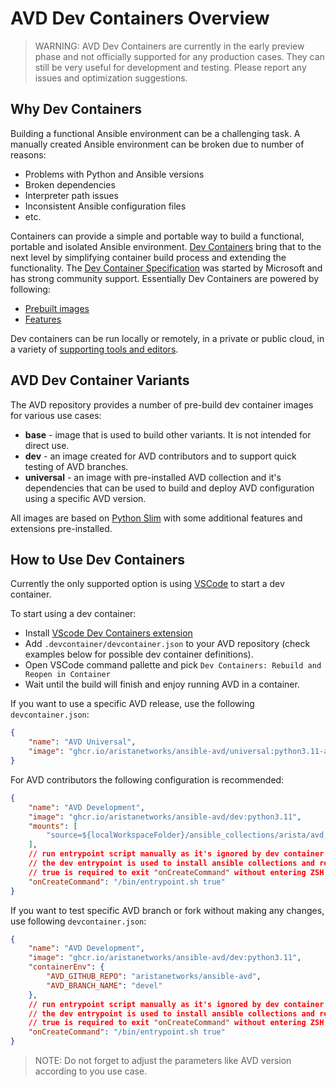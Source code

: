 <!--
  ~ Copyright (c) 2023 Arista Networks, Inc.
  ~ Use of this source code is governed by the Apache License 2.0
  ~ that can be found in the LICENSE file.
  -->

# AVD Dev Containers Overview

> WARNING: AVD Dev Containers are currently in the early preview phase and not officially supported for any production cases.
> They can still be very useful for development and testing. Please report any issues and optimization suggestions.

## Why Dev Containers

Building a functional Ansible environment can be a challenging task. A manually created Ansible environment can be broken due to number of reasons:

- Problems with Python and Ansible versions
- Broken dependencies
- Interpreter path issues
- Inconsistent Ansible configuration files
- etc.

Containers can provide a simple and portable way to build a functional, portable and isolated Ansible environment. [Dev Containers](https://containers.dev) bring that to the next level by simplifying container build process and extending the functionality. The [Dev Container Specification](https://github.com/devcontainers/spec) was started by Microsoft and has strong community support. Essentially Dev Containers are powered by following:

- [Prebuilt images](https://github.com/devcontainers/images)
- [Features](https://containers.dev/features)

Dev containers can be run locally or remotely, in a private or public cloud, in a variety of [supporting tools and editors](https://containers.dev/supporting).

## AVD Dev Container Variants

The AVD repository provides a number of pre-build dev container images for various use cases:

- **base** - image that is used to build other variants. It is not intended for direct use.
- **dev** - an image created for AVD contributors and to support quick testing of AVD branches.
- **universal** - an image with pre-installed AVD collection and it's dependencies that can be used to build and deploy AVD configuration using a specific AVD version.

All images are based on [Python Slim](https://hub.docker.com/_/python) with some additional features and extensions pre-installed.

## How to Use Dev Containers

Currently the only supported option is using [VSCode](https://code.visualstudio.com/) to start a dev container.

To start using a dev container:

- Install [VScode Dev Containers extension](https://code.visualstudio.com/docs/devcontainers/tutorial)
- Add `.devcontainer/devcontainer.json` to your AVD repository (check examples below for possible dev container definitions).
- Open VSCode command pallette and pick `Dev Containers: Rebuild and Reopen in Container`
- Wait until the build will finish and enjoy running AVD in a container.

If you want to use a specific AVD release, use the following `devcontainer.json`:

```json
{
    "name": "AVD Universal",
    "image": "ghcr.io/aristanetworks/ansible-avd/universal:python3.11-avd-v4.4.0"
}
```

For AVD contributors the following configuration is recommended:

```json
{
    "name": "AVD Development",
    "image": "ghcr.io/aristanetworks/ansible-avd/dev:python3.11",
    "mounts": [
        "source=${localWorkspaceFolder}/ansible_collections/arista/avd,target=/home/avd/.ansible/collections/ansible_collections/arista/avd,type=bind"
    ],
    // run entrypoint script manually as it's ignored by dev container CLI otherwise
    // the dev entrypoint is used to install ansible collections and requirements, as they are not included with the dev version
    // true is required to exit "onCreateCommand" without entering ZSH
    "onCreateCommand": "/bin/entrypoint.sh true"
}
```

If you want to test specific AVD branch or fork without making any changes, use following `devcontainer.json`:

```json
{
    "name": "AVD Development",
    "image": "ghcr.io/aristanetworks/ansible-avd/dev:python3.11",
    "containerEnv": {
        "AVD_GITHUB_REPO": "aristanetworks/ansible-avd",
        "AVD_BRANCH_NAME": "devel"
    },
    // run entrypoint script manually as it's ignored by dev container CLI otherwise
    // the dev entrypoint is used to install ansible collections and requirements, as they are not included with the dev version
    // true is required to exit "onCreateCommand" without entering ZSH
    "onCreateCommand": "/bin/entrypoint.sh true"
}
```

> NOTE: Do not forget to adjust the parameters like AVD version according to you use case.
